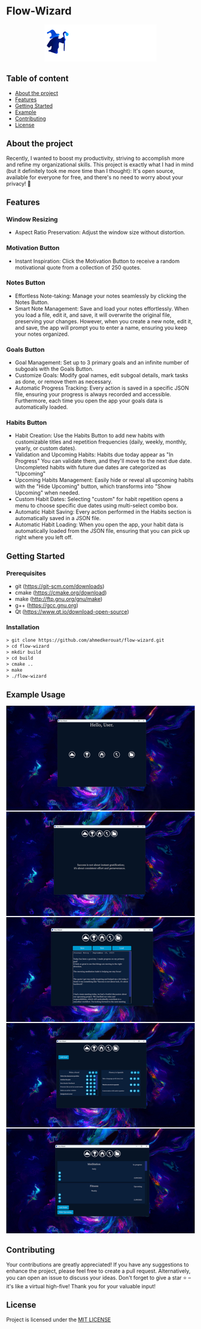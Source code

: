 # Flow-Wizard

<div align="center">
  <a href="https://github.com/ahmedkerouat/Flow-Wizard">
    <img src=".github/flow-wizard.png" alt="Logo" width="300" height="100">
  </a>
</div>

## Table of content

- [About the project](#aboutproject)
- [Features](#features)
- [Getting Started](#getstarted)
- [Example](#example)
- [Contributing](#contributing)
- [License](#license)

<a name="aboutproject"></a>

## About the project

Recently, I wanted to boost my productivity, striving to accomplish more and refine my organizational skills. This project is exactly what I had in mind (but it definitely took me more time than I thought): It's open source, available for everyone for free, and there's no need to worry about your privacy! 🚀

<a name="features"></a>

## Features

### Window Resizing

- Aspect Ratio Preservation: Adjust the window size without distortion.

### Motivation Button

- Instant Inspiration: Click the Motivation Button to receive a random motivational quote from a collection of 250 quotes.

### Notes Button

- Effortless Note-taking: Manage your notes seamlessly by clicking the Notes Button.
- Smart Note Management: Save and load your notes effortlessly. When you load a file, edit it, and save, it will overwrite the original file, preserving your changes. However, when you create a new note, edit it, and save, the app will prompt you to enter a name, ensuring you keep your notes organized.

### Goals Button

- Goal Management: Set up to 3 primary goals and an infinite number of subgoals with the Goals Button.
- Customize Goals: Modify goal names, edit subgoal details, mark tasks as done, or remove them as necessary.
- Automatic Progress Tracking: Every action is saved in a specific JSON file, ensuring your progress is always recorded and accessible. Furthermore, each time you open the app your goals data is automatically loaded.

### Habits Button

- Habit Creation: Use the Habits Button to add new habits with customizable titles and repetition frequencies (daily, weekly, monthly, yearly, or custom dates).
- Validation and Upcoming Habits: Habits due today appear as "In Progress" You can validate them, and they'll move to the next due date. Uncompleted habits with future due dates are categorized as "Upcoming"
- Upcoming Habits Management: Easily hide or reveal all upcoming habits with the "Hide Upcoming" button, which transforms into "Show Upcoming" when needed.
- Custom Habit Dates: Selecting "custom" for habit repetition opens a menu to choose specific due dates using multi-select combo box.
- Automatic Habit Saving: Every action performed in the Habits section is automatically saved in a JSON file.
- Automatic Habit Loading: When you open the app, your habit data is automatically loaded from the JSON file, ensuring that you can pick up right where you left off.

<a name="getstarted"></a>

## Getting Started

### Prerequisites

- git (https://git-scm.com/downloads)
- cmake (https://cmake.org/download)
- make (http://ftp.gnu.org/gnu/make)
- g++ (https://gcc.gnu.org)
- Qt (https://www.qt.io/download-open-source)

### Installation

```shell
> git clone https://github.com/ahmedkerouat/flow-wizard.git
> cd flow-wizard
> mkdir build
> cd build
> cmake ..
> make
> ./flow-wizard
```

<a name="example"></a>

## Example Usage

<div align="center">
    <img src=".github/Screenshot1.jpg" alt="1">
    <img src=".github/Screenshot2.jpg" alt="2">
    <img src=".github/Screenshot3.jpg" alt="3">
    <img src=".github/Screenshot4.jpg" alt="4">
    <img src=".github/Screenshot5.jpg" alt="5">
</div>

<a name="contributing"></a>

## Contributing

Your contributions are greatly appreciated! If you have any suggestions to enhance the project, please feel free to create a pull request. Alternatively, you can open an issue to discuss your ideas. Don't forget to give a star ⭐️ – it's like a virtual high-five! Thank you for your valuable input!

<a name="license"></a>

## License

Project is licensed under the [MIT LICENSE](https://choosealicense.com/licenses/mit/)
